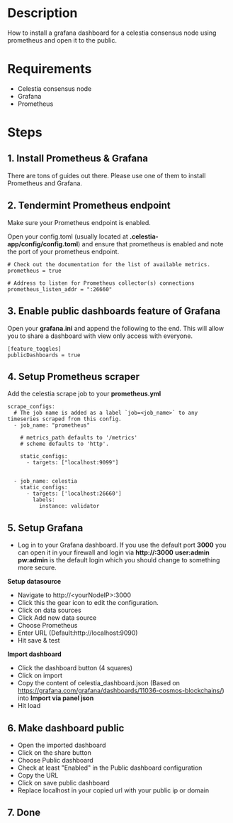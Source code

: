# Description

How to install a grafana dashboard for a celestia consensus node using prometheus and open it to the public.

# Requirements

- Celestia consensus node
- Grafana
- Prometheus

# Steps

## 1. Install Prometheus & Grafana
There are tons of guides out there. Please use one of them to install Prometheus and Grafana.

## 2. Tendermint Prometheus endpoint
Make sure your Prometheus endpoint is enabled. 

Open your config.toml (usually located at **.celestia-app/config/config.toml**) and ensure that prometheus is enabled and note the port of your prometheus endpoint.

```
# Check out the documentation for the list of available metrics.
prometheus = true

# Address to listen for Prometheus collector(s) connections
prometheus_listen_addr = ":26660"
```

## 3. Enable public dashboards feature of Grafana
Open your **grafana.ini** and append the following to the end. This will allow you to share a dashboard with view only access with everyone.

```
[feature_toggles]
publicDashboards = true
```

## 4. Setup Prometheus scraper

Add the celestia scrape job to your **prometheus.yml**

```
scrape_configs:
  # The job name is added as a label `job=<job_name>` to any timeseries scraped from this config.
  - job_name: "prometheus"

    # metrics_path defaults to '/metrics'
    # scheme defaults to 'http'.

    static_configs:
      - targets: ["localhost:9099"]
   

  - job_name: celestia
    static_configs:
      - targets: ['localhost:26660']
        labels:
          instance: validator    
```

## 5. Setup Grafana
- Log in to your Grafana dashboard. If you use the default port **3000** you can open it in your firewall and login via **http://<yourNodeIP>:3000**
**user:admin pw:admin** is the default login which you should change to something more secure.

**Setup datasource**
- Navigate to http://\<yourNodeIP>:3000
- Click this the gear icon to edit the configuration.
- Click on data sources
- Click Add new data source
- Choose Prometheus
- Enter URL (Default:http://localhost:9090)
- Hit save & test

**Import dashboard**
- Click the dashboard button (4 squares)
- Click on import
- Copy the content of celestia_dashboard.json (Based on https://grafana.com/grafana/dashboards/11036-cosmos-blockchains/) into **Import via panel json**
- Hit load


## 6. Make dashboard public

- Open the imported dashboard
- Click on the share button
- Choose Public dashboard
- Check at least "Enabled" in the Public dashboard configuration
- Copy the URL 
- Click on save public dashboard
- Replace localhost in your copied url with your public ip or domain

## 7. Done